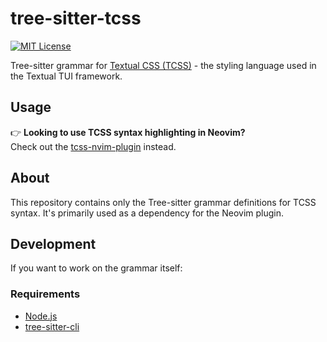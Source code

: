 # tree-sitter-tcss

[![MIT License](https://img.shields.io/badge/license-MIT-blue.svg)](LICENSE)

Tree-sitter grammar for [Textual CSS (TCSS)](https://textual.textualize.io/guide/CSS/) - the styling language used in the Textual TUI framework.

## Usage

👉 **Looking to use TCSS syntax highlighting in Neovim?**  
Check out the [tcss-nvim-plugin](https://github.com/cachebag/tcss-nvim-plugin) instead.

## About

This repository contains only the Tree-sitter grammar definitions for TCSS syntax. It's primarily used as a dependency for the Neovim plugin.

## Development

If you want to work on the grammar itself:

### Requirements
- [Node.js](https://nodejs.org)
- [tree-sitter-cli](https://github.com/tree-sitter/tree-sitter/tree/master/cli)
